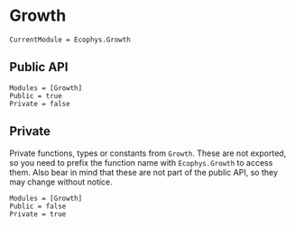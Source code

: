 # Growth

```@meta
CurrentModule = Ecophys.Growth
```

## Public API

```@autodocs
Modules = [Growth]
Public = true
Private = false
```

## Private

Private functions, types or constants from `Growth`. These are not exported, so you need to prefix the function name with `Ecophys.Growth` to access them. Also bear in mind that these are not part of the public API, so they may change without notice.

```@autodocs
Modules = [Growth]
Public = false
Private = true
```
